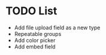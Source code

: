 
TODO List
=========

 * Add file upload field as a new type
 * Repeatable groups
 * Add color picker
 * Add embed field